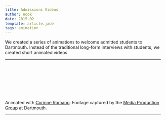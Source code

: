 ```yaml
---
title: Admissions Videos
author: nook
date: 2015-02
template: article.jade
tags: animation
---
```


We created a series of animations to welcome admitted students to Dartmouth.   Instead of the traditional long-form interviews with students, we created short animated videos.

---

<div class="youtube" id="Ntc0m_4fl7Y"></div><br>
<div class="youtube" id="9H4iAbhcyrY"></div><br>
<div class="youtube" id="WMQ9rz4S9gs"></div><br>
<div class="youtube" id="rr1-HCWYPqw"></div><br>
<div class="youtube" id="L6vF8Y5iJYQ"></div><br>
<div class="youtube" id="oD98D4d7Ets"></div><br>
  
  Animated with [Corinne Romano](http://www.corinneromano.com/).  Footage captured by the [Media Production Group](https://www.dartmouth.edu/comp/web-media/multimedia/video-consult.html) at Dartmouth.
  
---